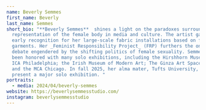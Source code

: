 ```yaml
---
name: Beverly Semmes
first_name: Beverly
last_name: Semmes
short_bio: "**Beverly Semmes**  shines a light on the paradoxes surrounding the
  representation of the female body in media and culture. The artist gained
  early recognition for her large-scale fabric installations based on feminine
  garments. Her _Feminist Responsibility Project_ (FRP) furthers the ongoing
  debate engendered by the shifting politics of female sexuality. Semmes has
  been honored with many solo exhibitions, including the Hirshhorn Museum; the
  ICA Philadelphia; the Irish Museum of Modern Art; The Ginza Art Space, Tokyo;
  and the MCA Chicago. In fall 2025, her alma mater, Tufts University, will
  present a major solo exhibition. "
portraits:
  - media: 2024/04/beverly-semmes
website: https://beverlysemmesstudio.com/
instagram: beverlysemmesstudio
---
```

